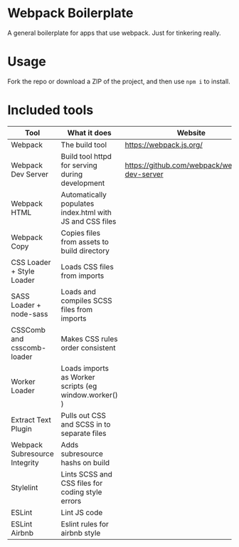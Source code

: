 # Webpack Boilerplate

A general boilerplate for apps that use webpack. Just for tinkering really.

# Usage

Fork the repo or download a ZIP of the project, and then use `npm i` to install.

# Included tools

| Tool | What it does | Website
| --- | --- | --- |
| Webpack | The build tool | https://webpack.js.org/
| Webpack Dev Server | Build tool httpd for serving during development | https://github.com/webpack/webpack-dev-server
| Webpack HTML | Automatically populates index.html with JS and CSS files | 
| Webpack Copy | Copies files from assets to build directory | 
| CSS Loader + Style Loader | Loads CSS files from imports | 
| SASS Loader + node-sass | Loads and compiles SCSS files from imports | 
| CSSComb and csscomb-loader | Makes CSS rules order consistent | 
| Worker Loader | Loads imports as Worker scripts (eg window.worker() ) | 
| Extract Text Plugin | Pulls out CSS and SCSS in to separate files | 
| Webpack Subresource Integrity | Adds subresource hashs on build | 
| Stylelint | Lints SCSS and CSS files for coding style errors | 
| ESLint | Lint JS code |
| ESLint Airbnb | Eslint rules for airbnb style | 
